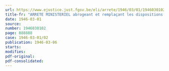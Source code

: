 ```yaml
---
url: https://www.ejustice.just.fgov.be/eli/arrete/1946/03/01/1946030102/justel
title-fr: "ARRETE MINISTERIEL abrogeant et remplaçant les dispositions de l'arrêté ministériel du 31 janvier 1945, portant règlementation de la production, de la distribution, de l'emploi du papier et du carton <abrogé par AM 14-02-1950, art. 1>"
date: 1946-03-01
source:
number: 1946030102
page: 888888
case: 1946-03-01/02
publication: 1946-03-06
starts:
modifies:
pdf-original:
pdf-consolidated:
---
```


